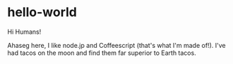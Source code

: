 # hello-world

Hi Humans!

Ahaseg here, I like node.jp and Coffeescript (that's what I'm made of!).
I've had tacos on the moon and find them far superior to Earth tacos.
